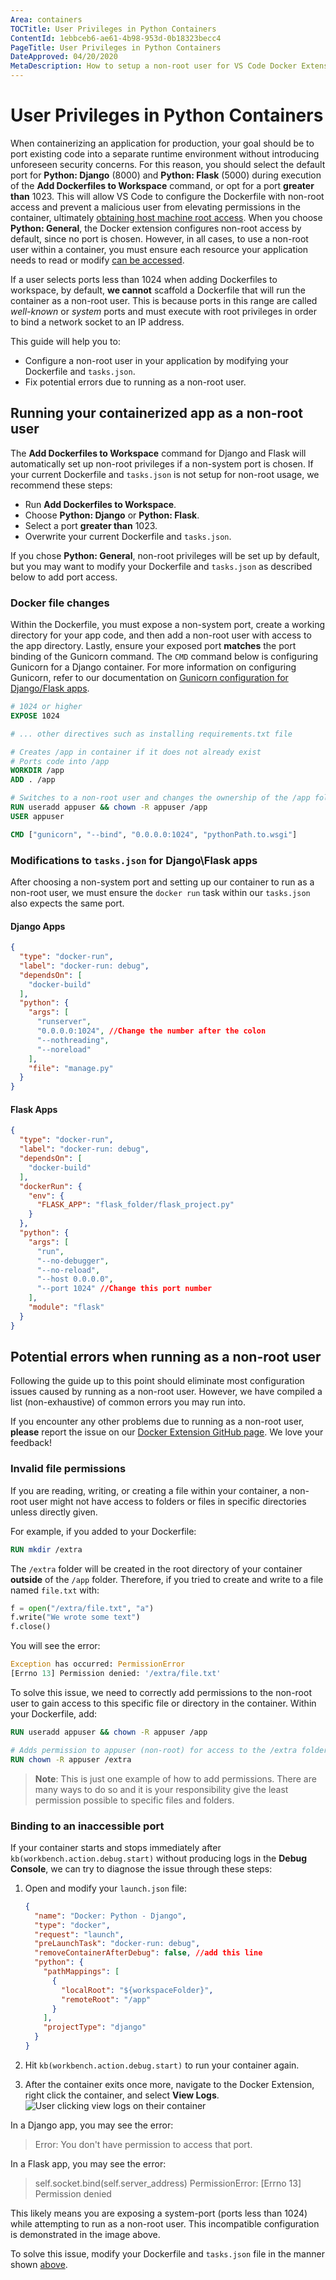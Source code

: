 ```yaml
---
Area: containers
TOCTitle: User Privileges in Python Containers
ContentId: 1ebbceb6-ae61-4b98-953d-0b18323becc4
PageTitle: User Privileges in Python Containers
DateApproved: 04/20/2020
MetaDescription: How to setup a non-root user for VS Code Docker Extension
---
```


# User Privileges in Python Containers

When containerizing an application for production, your goal should be to port existing code into a separate runtime environment without introducing unforeseen security concerns. For this reason, you should select the default port for **Python: Django** (8000) and **Python: Flask** (5000) during execution of the **Add Dockerfiles to Workspace** command, or opt for a port **greater than** 1023. This will allow VS Code to configure the Dockerfile with non-root access and prevent a malicious user from elevating permissions in the container, ultimately [obtaining host machine root access](https://nvd.nist.gov/vuln/detail/CVE-2019-5736). When you choose **Python: General**, the Docker extension configures non-root access by default, since no port is chosen. However, in all cases, to use a non-root user within a container, you must ensure each resource your application needs to read or modify [can be accessed](#invalid-file-permissions).

If a user selects ports less than 1024 when adding Dockerfiles to workspace, by default, **we cannot** scaffold a Dockerfile that will run the container as a non-root user. This is because ports in this range are called *well-known* or *system* ports and must execute with root privileges in order to bind a network socket to an IP address.

This guide will help you to:

- Configure a non-root user in your application by modifying your Dockerfile and `tasks.json`.
- Fix potential errors due to running as a non-root user.

## Running your containerized app as a non-root user

The **Add Dockerfiles to Workspace** command for Django and Flask will automatically set up non-root privileges if a non-system port is chosen. If your current Dockerfile and `tasks.json` is not setup for non-root usage, we recommend these steps:

- Run **Add Dockerfiles to Workspace**.
- Choose **Python: Django** or **Python: Flask**.
- Select a port **greater than** 1023.
- Overwrite your current Dockerfile and `tasks.json`.

If you chose **Python: General**, non-root privileges will be set up by default, but you may want to modify your Dockerfile and `tasks.json` as described below to add port access.

### Docker file changes

Within the Dockerfile, you must expose a non-system port, create a working directory for your app code, and then add a non-root user with access to the app directory. Lastly, ensure your exposed port **matches** the port binding of the Gunicorn command. The `CMD` command below is configuring Gunicorn for a Django container. For more information on configuring Gunicorn, refer to our documentation on [Gunicorn configuration for Django/Flask apps](/docs/containers/quickstart-python.md##_file-modifications-for-djangoflask-apps).

``` dockerfile
# 1024 or higher
EXPOSE 1024

# ... other directives such as installing requirements.txt file

# Creates /app in container if it does not already exist
# Ports code into /app
WORKDIR /app
ADD . /app

# Switches to a non-root user and changes the ownership of the /app folder"
RUN useradd appuser && chown -R appuser /app
USER appuser

CMD ["gunicorn", "--bind", "0.0.0.0:1024", "pythonPath.to.wsgi"]
```

### Modifications to `tasks.json` for Django\Flask apps

After choosing a non-system port and setting up our container to run as a non-root user, we must ensure the `docker run` task within our `tasks.json` also expects the same port.

#### Django Apps

``` json
{
  "type": "docker-run",
  "label": "docker-run: debug",
  "dependsOn": [
    "docker-build"
  ],
  "python": {
    "args": [
      "runserver",
      "0.0.0.0:1024", //Change the number after the colon
      "--nothreading",
      "--noreload"
    ],
    "file": "manage.py"
  }
}
```

#### Flask Apps

``` json
{
  "type": "docker-run",
  "label": "docker-run: debug",
  "dependsOn": [
    "docker-build"
  ],
  "dockerRun": {
    "env": {
      "FLASK_APP": "flask_folder/flask_project.py"
    }
  },
  "python": {
    "args": [
      "run",
      "--no-debugger",
      "--no-reload",
      "--host 0.0.0.0",
      "--port 1024" //Change this port number
    ],
    "module": "flask"
  }
}
```

## Potential errors when running as a non-root user

Following the guide up to this point should eliminate most configuration issues caused by running as a non-root user. However, we have compiled a list (non-exhaustive) of common errors you may run into.

If you encounter any other problems due to running as a non-root user, **please** report the issue on our [Docker Extension GitHub page](https://github.com/microsoft/vscode-docker/issues/new). We love your feedback!

### Invalid file permissions

If you are reading, writing, or creating a file within your container, a non-root user might not have access to folders or files in specific directories unless directly given.

For example, if you added to your Dockerfile:

```dockerfile
RUN mkdir /extra
```

The `/extra` folder will be created in the root directory of your container **outside** of the `/app` folder. Therefore, if you tried to create and write to a file named `file.txt` with:

```python
f = open("/extra/file.txt", "a")
f.write("We wrote some text")
f.close()
```

You will see the error:

```python
Exception has occurred: PermissionError
[Errno 13] Permission denied: '/extra/file.txt'
```

To solve this issue, we need to correctly add permissions to the non-root user to gain access to this specific file or directory in the container. Within your Dockerfile, add:

```dockerfile
RUN useradd appuser && chown -R appuser /app

# Adds permission to appuser (non-root) for access to the /extra folder
RUN chown -R appuser /extra
```

> **Note**: This is just one example of how to add permissions. There are many ways to do so and it is your responsibility give the least permission possible to specific files and folders.

### Binding to an inaccessible port

If your container starts and stops immediately after `kb(workbench.action.debug.start)` without producing logs in the **Debug Console**, we can try to diagnose the issue through these steps:

1. Open and modify your `launch.json` file:

    ```json
    {
      "name": "Docker: Python - Django",
      "type": "docker",
      "request": "launch",
      "preLaunchTask": "docker-run: debug",
      "removeContainerAfterDebug": false, //add this line
      "python": {
        "pathMappings": [
          {
            "localRoot": "${workspaceFolder}",
            "remoteRoot": "/app"
          }
        ],
        "projectType": "django"
      }
    }
    ```

1. Hit `kb(workbench.action.debug.start)` to run your container again.
1. After the container exits once more, navigate to the Docker Extension, right click the container, and select **View Logs**.
  ![User clicking view logs on their container](/docs/containers/images/quickstarts/python-user-rights-view-logs.png)

In a Django app, you may see the error:

  > Error: You don't have permission to access that port.

In a Flask app, you may see the error:

  > self.socket.bind(self.server_address)
  > PermissionError: [Errno 13] Permission denied

This likely means you are exposing a system-port (ports less than 1024) while attempting to run as a non-root user. This incompatible configuration is demonstrated in the image above.

To solve this issue, modify your Dockerfile and `tasks.json` file in the manner shown [above](#configure-non-root-privileges-for-your-application).
